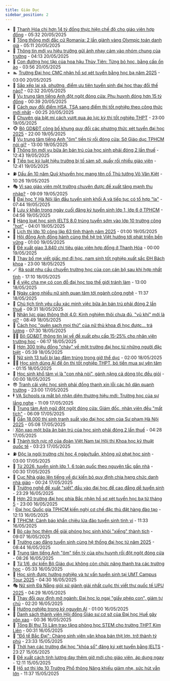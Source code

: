 ```yaml
---
title: Giáo Dục
sidebar_position: 2
---
```


<!-- dantri-giao-duc:START -->
- 🤡 [Thanh Hóa chi hơn 14 tỷ đồng thực hiện chế độ cho giáo viên hợp đồng](https://dantri.com.vn/giao-duc/thanh-hoa-chi-hon-14-ty-dong-thuc-hien-che-do-cho-giao-vien-hop-dong-20250520114231155.htm) - 05:32 20/05/2025
- 🗽 [Tổng thống mới đắc cử Romania: 2 lần giành vàng Olympic toán danh giá](https://dantri.com.vn/giao-duc/tong-thong-moi-dac-cu-romania-2-lan-gianh-vang-olympic-toan-danh-gia-20250520100156155.htm) - 05:11 20/05/2025
- 🚦 [Thông tin mới vụ hiệu trưởng gửi ảnh nhạy cảm vào nhóm chung của trường](https://dantri.com.vn/giao-duc/thong-tin-moi-vu-hieu-truong-gui-anh-nhay-cam-vao-nhom-chung-cua-truong-20250520095447067.htm) - 04:13 20/05/2025
- 🌋 [Con đường học tập của hoa hậu Thùy Tiên: Từng bỏ học, bằng cấp ồn ào](https://dantri.com.vn/giao-duc/con-duong-hoc-tap-cua-hoa-hau-thuy-tien-tung-bo-hoc-bang-cap-on-ao-20250520104431130.htm) - 03:56 20/05/2025
- 🏊 [Trường Đại học CMC nhận hồ sơ xét tuyển bằng học bạ năm 2025](https://dantri.com.vn/giao-duc/truong-dai-hoc-cmc-nhan-ho-so-xet-tuyen-bang-hoc-ba-nam-2025-20250520100046674.htm) - 03:00 20/05/2025
- 🎃 [Sắp xếp lại xã, phường, điểm ưu tiên tuyển sinh đại học thay đổi thế nào?](https://dantri.com.vn/giao-duc/sap-xep-lai-xa-phuong-diem-uu-tien-tuyen-sinh-dai-hoc-thay-doi-the-nao-20250520092309289.htm) - 02:32 20/05/2025
- 💄 [Vụ trung tâm tiếng Anh đột ngột đóng cửa: Phụ huynh đóng hơn 15 tỷ đồng](https://dantri.com.vn/giao-duc/vu-trung-tam-tieng-anh-dot-ngot-dong-cua-phu-huynh-dong-hon-15-ty-dong-20250520073425819.htm) - 00:39 20/05/2025
- 🦅 [Cách quy đổi điểm HSA, TSA sang điểm thi tốt nghiệp theo công thức mới nhất](https://dantri.com.vn/giao-duc/cach-quy-doi-diem-hsa-tsa-sang-diem-thi-tot-nghiep-theo-cong-thuc-moi-nhat-20250520014605339.htm) - 00:25 20/05/2025
- 🚦 [Chuyên gia bật mí cách vượt qua áp lực kỳ thi tốt nghiệp THPT](https://dantri.com.vn/giao-duc/chuyen-gia-bat-mi-cach-vuot-qua-ap-luc-ky-thi-tot-nghiep-thpt-20250518111944269.htm) - 23:00 19/05/2025
- 🐵 [Bộ GD&amp;ĐT công bố khung quy đổi các phương thức xét tuyển đại học 2025](https://dantri.com.vn/giao-duc/bo-gddt-cong-bo-khung-quy-doi-cac-phuong-thuc-xet-tuyen-dai-hoc-2025-20250519203313016.htm) - 22:00 19/05/2025
- 🐘 [Vụ trung tâm tiếng Anh &quot;ôm&quot; tiền tỷ rồi đóng cửa: Sở Giáo dục TPHCM nói gì?](https://dantri.com.vn/giao-duc/vu-trung-tam-tieng-anh-om-tien-ty-roi-dong-cua-so-giao-duc-tphcm-noi-gi-20250519195134615.htm) - 13:00 19/05/2025
- 🦏 [Thông tin mới vụ bữa ăn bán trú của học sinh phải đóng 2 lần thuế](https://dantri.com.vn/giao-duc/thong-tin-moi-vu-bua-an-ban-tru-cua-hoc-sinh-phai-dong-2-lan-thue-20250519173945103.htm) - 12:43 19/05/2025
- 💼 [Tiếp tục kỷ luật hiệu trưởng bị tố sàm sỡ, quấy rối nhiều giáo viên](https://dantri.com.vn/giao-duc/tiep-tuc-ky-luat-hieu-truong-bi-to-sam-so-quay-roi-nhieu-giao-vien-20250519185852083.htm) - 12:41 19/05/2025
- ⛽️ [Dấu ấn 10 năm Quỹ khuyến học mang tên cố Thủ tướng Võ Văn Kiệt](https://dantri.com.vn/giao-duc/dau-an-10-nam-quy-khuyen-hoc-mang-ten-co-thu-tuong-vo-van-kiet-20250519165011875.htm) - 10:26 19/05/2025
- 🎭 [Vì sao giáo viên một trường chuyên được đề xuất tăng mạnh thu nhập?](https://dantri.com.vn/giao-duc/vi-sao-giao-vien-mot-truong-chuyen-duoc-de-xuat-tang-manh-thu-nhap-20250519155721232.htm) - 09:09 19/05/2025
- 🎃 [Đại học Y Hà Nội lần đầu tuyển sinh khối A và tiếp tục có tổ hợp &quot;lạ&quot;](https://dantri.com.vn/giao-duc/dai-hoc-y-ha-noi-lan-dau-tuyen-sinh-khoi-a-va-tiep-tuc-co-to-hop-la-20250519143339188.htm) - 07:44 19/05/2025
- 🚀 [Lưu ý khẩn trong ngày cuối đăng ký tuyển sinh lớp 1, lớp 6 ở TPHCM](https://dantri.com.vn/giao-duc/luu-y-khan-trong-ngay-cuoi-dang-ky-tuyen-sinh-lop-1-lop-6-o-tphcm-20250519110753913.htm) - 04:56 19/05/2025
- 👀 [Hàng loạt học sinh IELTS 8.0 trúng tuyển sớm vào lớp 10 trường công &quot;hot&quot;](https://dantri.com.vn/giao-duc/hang-loat-hoc-sinh-ielts-80-trung-tuyen-som-vao-lop-10-truong-cong-hot-20250519105043289.htm) - 04:01 19/05/2025
- 🌝 [Lịch thi lớp 10 công lập 63 tỉnh thành năm 2025](https://dantri.com.vn/giao-duc/lich-thi-lop-10-cong-lap-63-tinh-thanh-nam-2025-20250518202542744.htm) - 01:00 19/05/2025
- 🤗 [Hội đồng Anh đồng hành cùng thế hệ trẻ Việt hướng tới phát triển bền vững](https://dantri.com.vn/giao-duc/hoi-dong-anh-dong-hanh-cung-the-he-tre-viet-huong-toi-phat-trien-ben-vung-20250517125014281.htm) - 01:00 19/05/2025
- 🦄 [Đề xuất giao 3.840 chỉ tiêu giáo viên hợp đồng ở Thanh Hóa](https://dantri.com.vn/giao-duc/de-xuat-giao-3840-chi-tieu-giao-vien-hop-dong-o-thanh-hoa-20250518203245372.htm) - 00:00 19/05/2025
- 🦍 [Thay bố mẹ viết giấc mơ đi học, nam sinh tốt nghiệp xuất sắc ĐH Bách khoa](https://dantri.com.vn/giao-duc/thay-bo-me-viet-giac-mo-di-hoc-nam-sinh-tot-nghiep-xuat-sac-dh-bach-khoa-20250518203634615.htm) - 23:00 18/05/2025
- 🪄 [Rà soát nhu cầu chuyển trường học của con cán bộ sau khi hợp nhất tỉnh](https://dantri.com.vn/giao-duc/ra-soat-nhu-cau-chuyen-truong-hoc-cua-con-can-bo-sau-khi-hop-nhat-tinh-20250518083406646.htm) - 17:10 18/05/2025
- 🦆 [4 việc cha mẹ có con đỗ đại học top thế giới tránh làm](https://dantri.com.vn/giao-duc/4-viec-cha-me-co-con-do-dai-hoc-top-the-gioi-tranh-lam-20250518120616042.htm) - 13:00 18/05/2025
- 🚀 [Ngày càng nhiều nữ sinh quan tâm tới ngành công nghệ](https://dantri.com.vn/giao-duc/ngay-cang-nhieu-nu-sinh-quan-tam-toi-nganh-cong-nghe-20250518180214961.htm) - 11:37 18/05/2025
- 🦒 [Chủ tịch tỉnh yêu cầu xác minh việc bữa ăn bán trú phải đóng 2 lần thuế](https://dantri.com.vn/giao-duc/chu-tich-tinh-yeu-cau-xac-minh-viec-bua-an-ban-tru-phai-dong-2-lan-thue-20250518115624323.htm) - 09:31 18/05/2025
- 🤡 [Nhân lực giao thông thời 4.0: Kinh nghiệm thôi chưa đủ, &quot;vũ khí&quot; mới là gì?](https://dantri.com.vn/giao-duc/nhan-luc-giao-thong-thoi-40-kinh-nghiem-thoi-chua-du-vu-khi-moi-la-gi-20250518072144460.htm) - 08:49 18/05/2025
- 🤔 [Cách học &quot;quên sạch mọi thứ&quot; của nữ thủ khoa đi học được... trả lương](https://dantri.com.vn/giao-duc/cach-hoc-quen-sach-moi-thu-cua-nu-thu-khoa-di-hoc-duoc-tra-luong-20250518083920185.htm) - 07:30 18/05/2025
- 🧑‍💻 [Bộ GD&amp;ĐT thông tin lại về đề xuất phụ cấp 15-25% cho nhân viên trường học](https://dantri.com.vn/giao-duc/bo-gddt-thong-tin-lai-ve-de-xuat-phu-cap-15-25-cho-nhan-vien-truong-hoc-20250518131448287.htm) - 06:17 18/05/2025
- 🤡 [Hơn 300 triệu đồng &quot;chảy&quot; về một trường đại học từ những người đặc biệt](https://dantri.com.vn/giao-duc/hon-300-trieu-dong-chay-ve-mot-truong-dai-hoc-tu-nhung-nguoi-dac-biet-20250518105444420.htm) - 05:39 18/05/2025
- 🧠 [Nữ sinh 13 tuổi bị lao đâm trúng trong giờ thể dục](https://dantri.com.vn/giao-duc/nu-sinh-13-tuoi-bi-lao-dam-trung-trong-gio-the-duc-20250517082502749.htm) - 02:00 18/05/2025
- 🧑‍💻 [Học sinh dùng AI để ôn thi tốt nghiệp THPT, bỏ tiền mua sự yên tâm](https://dantri.com.vn/giao-duc/hoc-sinh-dung-ai-de-on-thi-tot-nghiep-thpt-bo-tien-mua-su-yen-tam-20250518081014979.htm) - 01:15 18/05/2025
- 🧠 [Học sinh khổ tâm vì là &quot;con nhà nòi&quot;, gánh nặng cả dòng tộc đều giỏi](https://dantri.com.vn/giao-duc/hoc-sinh-kho-tam-vi-la-con-nha-noi-ganh-nang-ca-dong-toc-deu-gioi-20250517185206947.htm) - 00:00 18/05/2025
- 😎 [Tranh cãi việc học sinh phải đồng thanh xin lỗi các hộ dân quanh trường](https://dantri.com.vn/giao-duc/tranh-cai-viec-hoc-sinh-phai-dong-thanh-xin-loi-cac-ho-dan-quanh-truong-20250517161734040.htm) - 23:00 17/05/2025
- 🕴 [VA Schools ra mắt bộ nhận diện thương hiệu mới: Trường học của sự lắng nghe](https://dantri.com.vn/giao-duc/va-schools-ra-mat-bo-nhan-dien-thuong-hieu-moi-truong-hoc-cua-su-lang-nghe-20250517175551586.htm) - 11:09 17/05/2025
- 🧠 [Trung tâm Anh ngữ đột ngột đóng cửa: Giám đốc, nhân viên đều &quot;mất tích&quot;](https://dantri.com.vn/giao-duc/trung-tam-anh-ngu-dot-ngot-dong-cua-giam-doc-nhan-vien-deu-mat-tich-20250517114135281.htm) - 06:09 17/05/2025
- 🚀 [Gần 18.000 thí sinh tranh suất vào đại học sớm của Sư phạm Hà Nội 2025](https://dantri.com.vn/giao-duc/gan-18000-thi-sinh-tranh-suat-vao-dai-hoc-som-cua-su-pham-ha-noi-2025-20250517115248080.htm) - 05:08 17/05/2025
- 🕯 [Xôn xao một bữa ăn bán trú của học sinh phải đóng 2 lần thuế](https://dantri.com.vn/giao-duc/xon-xao-mot-bua-an-ban-tru-cua-hoc-sinh-phai-dong-2-lan-thue-20250517094259123.htm) - 04:28 17/05/2025
- 🧰 [Thành tích rực rỡ của đoàn Việt Nam tại Hội thi Khoa học kỹ thuật quốc tế](https://dantri.com.vn/giao-duc/thanh-tich-ruc-ro-cua-doan-viet-nam-tai-hoi-thi-khoa-hoc-ky-thuat-quoc-te-20250517092948321.htm) - 03:23 17/05/2025
- ⛽️ [Độc lạ ngôi trường chỉ học 4 ngày/tuần, không xử phạt học sinh](https://dantri.com.vn/giao-duc/doc-la-ngoi-truong-chi-hoc-4-ngaytuan-khong-xu-phat-hoc-sinh-20250516143458303.htm) - 03:00 17/05/2025
- 🤖 [Từ 2026, tuyển sinh lớp 1, 6 toàn quốc theo nguyên tắc gần nhà](https://dantri.com.vn/giao-duc/tu-2026-tuyen-sinh-lop-1-6-toan-quoc-theo-nguyen-tac-gan-nha-20250517072043678.htm) - 00:30 17/05/2025
- 🦍 [Cục Nhà giáo lên tiếng về dự kiến bỏ quy định chia hạng chức danh nhà giáo](https://dantri.com.vn/giao-duc/cuc-nha-giao-len-tieng-ve-du-kien-bo-quy-dinh-chia-hang-chuc-danh-nha-giao-20250517065654844.htm) - 00:24 17/05/2025
- 🐘 [Trường nghề đề xuất &quot;siết&quot; đầu vào đại học để cao đẳng dễ tuyển sinh](https://dantri.com.vn/giao-duc/truong-nghe-de-xuat-siet-dau-vao-dai-hoc-de-cao-dang-de-tuyen-sinh-20250517002922481.htm) - 23:29 16/05/2025
- 🌊 [Hơn 20 trường đại học phía Bắc nhận hồ sơ xét tuyển học bạ từ tháng 5](https://dantri.com.vn/giao-duc/hon-20-truong-dai-hoc-phia-bac-nhan-ho-so-xet-tuyen-hoc-ba-tu-thang-5-20250516220058275.htm) - 23:00 16/05/2025
- 🕯 [Đại học Quốc gia TPHCM kiến nghị cơ chế đặc thù đặt hàng đào tạo](https://dantri.com.vn/giao-duc/dai-hoc-quoc-gia-tphcm-kien-nghi-co-che-dac-thu-dat-hang-dao-tao-20250516172049560.htm) - 12:13 16/05/2025
- 🐎 [TPHCM: Cảnh báo khẩn chiêu lừa đảo tuyển sinh tinh vi](https://dantri.com.vn/giao-duc/tphcm-canh-bao-khan-chieu-lua-dao-tuyen-sinh-tinh-vi-20250516182911071.htm) - 11:33 16/05/2025
- 🐻 [Bỏ cày học thêm để giải phóng học sinh khỏi &quot;xiềng&quot; thành tích](https://dantri.com.vn/giao-duc/bo-cay-hoc-them-de-giai-phong-hoc-sinh-khoi-xieng-thanh-tich-20250516160001999.htm) - 09:07 16/05/2025
- 🐎 [Trường cao đẳng tuyển sinh cùng hệ thống đại học từ năm 2025](https://dantri.com.vn/giao-duc/truong-cao-dang-tuyen-sinh-cung-he-thong-dai-hoc-tu-nam-2025-20250516141220982.htm) - 08:44 16/05/2025
- 🫣 [Trung tâm tiếng Anh &quot;ôm&quot; tiền tỷ của phụ huynh rồi đột ngột đóng cửa](https://dantri.com.vn/giao-duc/trung-tam-tieng-anh-om-tien-ty-cua-phu-huynh-roi-dot-ngot-dong-cua-20250516151631617.htm) - 08:26 16/05/2025
- 🤭 [Từ 1/6, dự kiến Bộ Giáo dục không còn chức năng thanh tra các trường học](https://dantri.com.vn/giao-duc/tu-16-du-kien-bo-giao-duc-khong-con-chuc-nang-thanh-tra-cac-truong-hoc-20250516112919598.htm) - 05:33 16/05/2025
- 🥳 [Học sinh được hướng nghiệp và tư vấn tuyển sinh tại UMT Campus Tour 2025](https://dantri.com.vn/giao-duc/hoc-sinh-duoc-huong-nghiep-va-tu-van-tuyen-sinh-tai-umt-campus-tour-2025-20250516105752748.htm) - 04:30 16/05/2025
- 🎭 [Nữ sinh Đà Nẵng giỏi sử giành giải nhất cuộc thi viết thư quốc tế UPU 2025](https://dantri.com.vn/giao-duc/nu-sinh-da-nang-gioi-su-gianh-giai-nhat-cuoc-thi-viet-thu-quoc-te-upu-2025-20250516105230001.htm) - 04:29 16/05/2025
- 🥸 [Thay đổi quy định mở ngành: Đại học lo ngại &quot;giấy phép con&quot;, giảm tự chủ](https://dantri.com.vn/giao-duc/thay-doi-quy-dinh-mo-nganh-dai-hoc-lo-ngai-giay-phep-con-giam-tu-chu-20250516073811744.htm) - 02:20 16/05/2025
- 🦣 [Hướng nghiệp trong kỷ nguyên AI](https://dantri.com.vn/giao-duc/huong-nghiep-trong-ky-nguyen-ai-20250515223534060.htm) - 01:00 16/05/2025
- 🤔 [Danh sách thành viên Hội đồng Giáo sư cơ sở của Đại học Huế gây xôn xao](https://dantri.com.vn/giao-duc/danh-sach-thanh-vien-hoi-dong-giao-su-co-so-cua-dai-hoc-hue-gay-xon-xao-20250515192918602.htm) - 00:36 16/05/2025
- 🦣 [Tổng Bí thư Tô Lâm trao tặng phòng học STEM cho trường THPT Kim Liên](https://dantri.com.vn/giao-duc/tong-bi-thu-to-lam-trao-tang-phong-hoc-stem-cho-truong-thpt-kim-lien-20250515221100407.htm) - 00:31 16/05/2025
- 🐲 [&quot;Đồ tể Bắc Đại&quot;: Chàng sinh viên văn khoa bán thịt lợn, trở thành tỷ phú](https://dantri.com.vn/giao-duc/do-te-bac-dai-chang-sinh-vien-van-khoa-ban-thit-lon-tro-thanh-ty-phu-20250514203651987.htm) - 23:33 15/05/2025
- 🔭 [Thời hạn các trường đại học &quot;khóa sổ&quot; đăng ký xét tuyển bằng IELTS](https://dantri.com.vn/giao-duc/thoi-han-cac-truong-dai-hoc-khoa-so-dang-ky-xet-tuyen-bang-ielts-20250515225125946.htm) - 23:27 15/05/2025
- 🥷 [Đề xuất cách tính lương dạy thêm giờ mới cho giáo viên, áp dụng ngay](https://dantri.com.vn/giao-duc/de-xuat-cach-tinh-luong-day-them-gio-moi-cho-giao-vien-ap-dung-ngay-20250515190827835.htm) - 12:11 15/05/2025
- 🎊 [Hồ sơ thi lớp 10 Trường Phổ thông Năng khiếu giảm nhẹ, sức hút vẫn lớn](https://dantri.com.vn/giao-duc/ho-so-thi-lop-10-truong-pho-thong-nang-khieu-giam-nhe-suc-hut-van-lon-20250515183806734.htm) - 11:37 15/05/2025<!-- dantri-giao-duc:END -->
